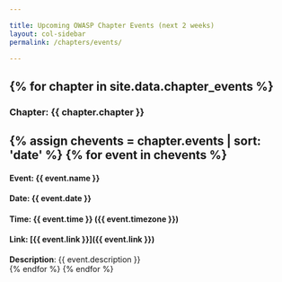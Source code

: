 ```yaml
---

title: Upcoming OWASP Chapter Events (next 2 weeks)
layout: col-sidebar
permalink: /chapters/events/

---
```


{% for chapter in site.data.chapter_events %}
---
### Chapter: {{ chapter.chapter }}
{% assign chevents = chapter.events | sort: 'date' %} 
{% for event in chevents %}
---
#### Event: {{ event.name }}
#### Date: {{ event.date }}
#### Time: {{ event.time }} ({{ event.timezone }})
#### Link: [{{ event.link }}]({{ event.link }})
<div>
<strong>Description</strong>: {{ event.description }}
</div>
{% endfor %}
{% endfor %}
